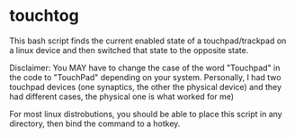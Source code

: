 # touchtog

This bash script finds the current enabled state of a touchpad/trackpad on a linux device and then switched that state to the opposite state.

Disclaimer: You MAY have to change the case of the word "Touchpad" in the code to "TouchPad" depending on your system. Personally, I had two touchpad devices (one synaptics, the other the physical device) and they had different cases, the physical one is what worked for me)

For most linux distrobutions, you should be able to place this script in any directory, then bind the command to a hotkey.
